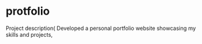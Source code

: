 # protfolio
 Project description( Developed a personal portfolio website showcasing my skills and projects,
